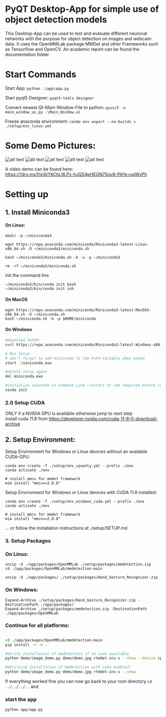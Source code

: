 # PyQT Desktop-App for simple use of object detection models

This Desktop-App can be used to test and evaluate different neuronal networks with the purpose for object detection on images and webcam-data.
It uses the OpenMMLab package MMDet and other Frameworks such as Tensorflow and OpenCV. 
An academic report can be found the documentation folder. 

# Start Commands
Start App: 
`python .\app\app.py`

Start pyqt5 Designer:
`pyqt5-tools designer`

Convert newest Qt-Main-Window-File to python:
`pyuic5 -o main_window_ui.py .\Main_Window.ui`
  
Freeze anaconda environment:
`conda env export --no-builds > ./setup/env_linux.yml`

# Some Demo Pictures: 

![alt text](documentation/runtime-pictures/ImageDetection-1.png)
![alt text](documentation/runtime-pictures/ImageDetection-FileDialog.png)
![alt text](documentation/runtime-pictures/results-2.png)
![alt text](documentation/runtime-pictures/WebcamDetection-2.png)
![alt text](documentation/runtime-pictures/WebcamDetection-TechVidvan.png)

A video demo can be found here:   
https://1drv.ms/f/s!AjYAChL9LPz-hJQS4pHEGN7Soy8-PA?e=upWvPh 

# Setting up
## 1. Install Miniconda3
#### On Linux: 
```
mkdir -p ~/miniconda3

wget https://repo.anaconda.com/miniconda/Miniconda3-latest-Linux-x86_64.sh -O ~/miniconda3/miniconda.sh

bash ~/miniconda3/miniconda.sh -b -u -p ~/miniconda3

rm -rf ~/miniconda3/miniconda.sh
````
init the command line
```
~/miniconda3/bin/conda init bash
~/miniconda3/bin/conda init zsh
```
#### On MacOS 
```
wget https://repo.anaconda.com/miniconda/Miniconda3-latest-MacOSX-x86_64.sh -O ~/miniconda.sh
bash ~/miniconda.sh -b -p $HOME/miniconda
```
#### On Windows

```bash
#download SetUP:
curl https://repo.anaconda.com/miniconda/Miniconda3-latest-Windows-x86_64.exe -o miniconda.exe

# Run Setup
# don't forget to add miniconda to the Path-Variable when asked
start .\miniconda.exe

#delete setup again
del miniconda.exe

#initialize anaconda in Command Line (restart of cmd required before conda command is available) 
conda init
```
### 2.0 Setup CUDA 
ONLY if a NVIDIA GPU is available otherwise jump to next step  
install cuda 11.8 from https://developer.nvidia.com/cuda-11-8-0-download-archive

## 2. Setup Environment: 
Setup Environment for Windows or Linux devices without an available CUDA-GPU:
```
conda env create -f ./setup/env_cpuonly.yml --prefix ./env
conda activate ./env

# install mmcv for mmdet framework
mim install "mmcv==2.0.0"
```

Setup Environment for Windows or Linux devices with CUDA 11.8 installed:
```
conda env create -f ./setup/env_windows_cuda.yml --prefix ./env
conda activate ./env

# install mmcv for mmdet framework
mim install "mmcv==2.0.0"
```

... or follow the installation instructions at ./setup/SETUP.md

### 3. Setup Packages
### On Linux: 
```
unzip -d ./app/packages/OpenMMLab ./setup/packages/mmdetection.zip
cd ./app/packages/OpenMMLab/mmdetection-main

unzip -d ./app/packages/ ./setup/packages/Hand_Gesture_Recognizer.zip
```
### On Windows: 
```
Expand-Archive ./setup/packages/Hand_Gesture_Recognizer.zip -DestinationPath ./app/packages/
Expand-Archive ./setup/packages/mmdetection.zip -DestinationPath ./app/packages/OpenMMLab
```
### Continue for all platforms: 
```bash

cd ./app/packages/OpenMMLab/mmdetection-main
pip install -v -e .

#Verify Installation of mmdetection if no cuda available
python demo/image_demo.py demo/demo.jpg rtmdet-ins-s --show --device cpu

#Verifying Installation of mmdetection with cuda enabled:
python demo/image_demo.py demo/demo.jpg rtmdet-ins-s --show
```

If everything worked fine you can now go back to your root-directory 
`cd ../../../..` and

### start the app 
`python app/app.py`


